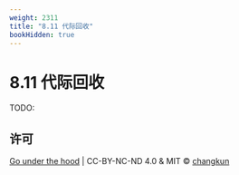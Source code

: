 ```yaml
---
weight: 2311
title: "8.11 代际回收"
bookHidden: true
---
```


# 8.11 代际回收

TODO: 

## 许可

[Go under the hood](https://github.com/golang-design/under-the-hood) | CC-BY-NC-ND 4.0 & MIT &copy; [changkun](https://changkun.de)
